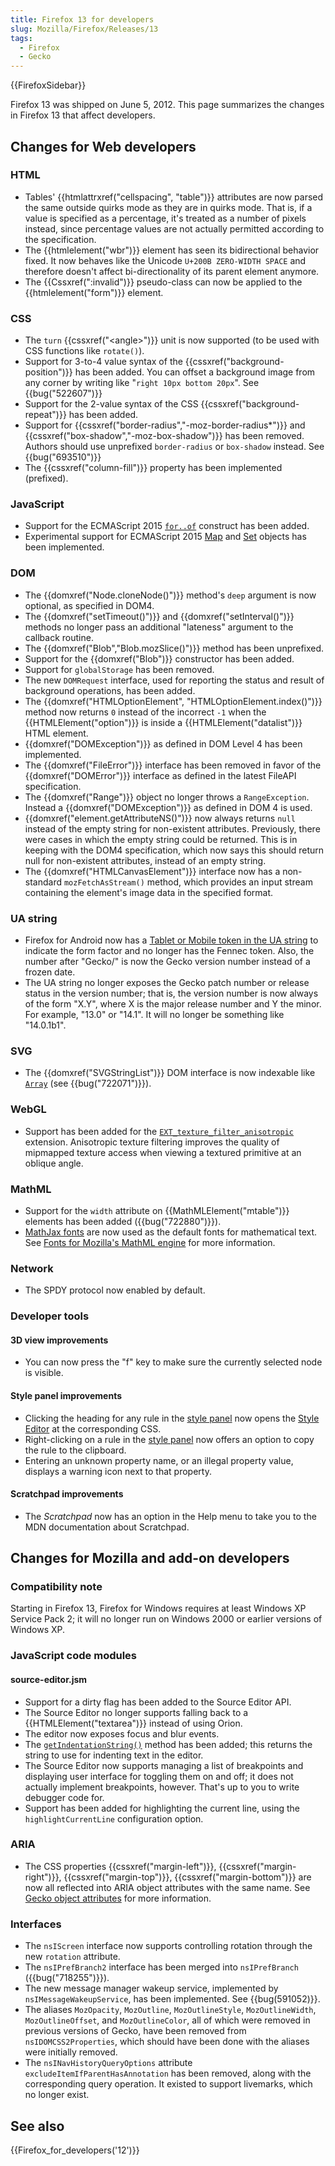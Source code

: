 ```yaml
---
title: Firefox 13 for developers
slug: Mozilla/Firefox/Releases/13
tags:
  - Firefox
  - Gecko
---
```

{{FirefoxSidebar}}

Firefox 13 was shipped on June 5, 2012. This page summarizes the changes in Firefox 13 that affect developers.

## Changes for Web developers

### HTML

- Tables' {{htmlattrxref("cellspacing", "table")}} attributes are now parsed the same outside quirks mode as they are in quirks mode. That is, if a value is specified as a percentage, it's treated as a number of pixels instead, since percentage values are not actually permitted according to the specification.
- The {{htmlelement("wbr")}} element has seen its bidirectional behavior fixed. It now behaves like the Unicode `U+200B ZERO-WIDTH SPACE` and therefore doesn't affect bi-directionality of its parent element anymore.
- The {{Cssxref(":invalid")}} pseudo-class can now be applied to the {{htmlelement("form")}} element.

### CSS

- The `turn` {{cssxref("&lt;angle&gt;")}} unit is now supported (to be used with CSS functions like `rotate()`).
- Support for 3-to-4 value syntax of the {{cssxref("background-position")}} has been added. You can offset a background image from any corner by writing like "`right 10px bottom 20px`". See {{bug("522607")}}
- Support for the 2-value syntax of the CSS {{cssxref("background-repeat")}} has been added.
- Support for {{cssxref("border-radius","-moz-border-radius*")}} and {{cssxref("box-shadow","-moz-box-shadow")}} has been removed. Authors should use unprefixed `border-radius` or `box-shadow` instead. See {{bug("693510")}}
- The {{cssxref("column-fill")}} property has been implemented (prefixed).

### JavaScript

- Support for the ECMAScript 2015 [`for..of`](/en-US/docs/Web/JavaScript/Reference/Statements/for...of) construct has been added.
- Experimental support for ECMAScript 2015 [Map](/en-US/docs/Web/JavaScript/Reference/Global_Objects/Map) and [Set](/en-US/docs/Web/JavaScript/Reference/Global_Objects/Set) objects has been implemented.

### DOM

- The {{domxref("Node.cloneNode()")}} method's `deep` argument is now optional, as specified in DOM4.
- The {{domxref("setTimeout()")}} and {{domxref("setInterval()")}} methods no longer pass an additional "lateness" argument to the callback routine.
- The {{domxref("Blob","Blob.mozSlice()")}} method has been unprefixed.
- Support for the {{domxref("Blob")}} constructor has been added.
- Support for `globalStorage` has been removed.
- The new `DOMRequest` interface, used for reporting the status and result of background operations, has been added.
- The {{domxref("HTMLOptionElement", "HTMLOptionElement.index()")}} method now returns `0` instead of the incorrect `-1` when the {{HTMLElement("option")}} is inside a {{HTMLElement("datalist")}} HTML element.
- {{domxref("DOMException")}} as defined in DOM Level 4 has been implemented.
- The {{domxref("FileError")}} interface has been removed in favor of the {{domxref("DOMError")}} interface as defined in the latest FileAPI specification.
- The {{domxref("Range")}} object no longer throws a `RangeException`. Instead a {{domxref("DOMException")}} as defined in DOM 4 is used.
- {{domxref("element.getAttributeNS()")}} now always returns `null` instead of the empty string for non-existent attributes. Previously, there were cases in which the empty string could be returned. This is in keeping with the DOM4 specification, which now says this should return null for non-existent attributes, instead of an empty string.
- The {{domxref("HTMLCanvasElement")}} interface now has a non-standard `mozFetchAsStream()` method, which provides an input stream containing the element's image data in the specified format.

### UA string

- Firefox for Android now has a [Tablet or Mobile token in the UA string](/en-US/docs/Gecko_user_agent_string_reference#mobile_and_tablet_indicators) to indicate the form factor and no longer has the Fennec token. Also, the number after "Gecko/" is now the Gecko version number instead of a frozen date.
- The UA string no longer exposes the Gecko patch number or release status in the version number; that is, the version number is now always of the form "X.Y", where X is the major release number and Y the minor. For example, "13.0" or "14.1". It will no longer be something like "14.0.1b1".

### SVG

- The {{domxref("SVGStringList")}} DOM interface is now indexable like [`Array`](/en-US/docs/Web/JavaScript/Reference/Global_Objects/Array) (see {{bug("722071")}}).

### WebGL

- Support has been added for the [`EXT_texture_filter_anisotropic`](/en-US/docs/Web/API/WebGL_API/Using_Extensions#ext_texture_filter_anisotropic) extension. Anisotropic texture filtering improves the quality of mipmapped texture access when viewing a textured primitive at an oblique angle.

### MathML

- Support for the `width` attribute on {{MathMLElement("mtable")}} elements has been added ({{bug("722880")}}).
- [MathJax fonts](https://cdn.mathjax.org/mathjax/latest/fonts/HTML-CSS/TeX/otf/) are now used as the default fonts for mathematical text. See [Fonts for Mozilla's MathML engine](/en-US/docs/Mozilla_MathML_Project/Fonts) for more information.

### Network

- The SPDY protocol now enabled by default.

### Developer tools

#### 3D view improvements

- You can now press the "f" key to make sure the currently selected node is visible.

#### Style panel improvements

- Clicking the heading for any rule in the [style panel](https://firefox-source-docs.mozilla.org/devtools-user/page_inspector/index.html#css-pane) now opens the [Style Editor](https://firefox-source-docs.mozilla.org/devtools-user/style_editor/index.html) at the corresponding CSS.
- Right-clicking on a rule in the [style panel](https://firefox-source-docs.mozilla.org/devtools-user/page_inspector/index.html#css-pane) now offers an option to copy the rule to the clipboard.
- Entering an unknown property name, or an illegal property value, displays a warning icon next to that property.

#### Scratchpad improvements

- The _Scratchpad_ now has an option in the Help menu to take you to the MDN documentation about Scratchpad.

## Changes for Mozilla and add-on developers

### Compatibility note

Starting in Firefox 13, Firefox for Windows requires at least Windows XP Service Pack 2; it will no longer run on Windows 2000 or earlier versions of Windows XP.

### JavaScript code modules

#### source-editor.jsm

- Support for a dirty flag has been added to the Source Editor API.
- The Source Editor no longer supports falling back to a {{HTMLElement("textarea")}} instead of using Orion.
- The editor now exposes focus and blur events.
- The [`getIndentationString()`](/en-US/docs/JavaScript_code_modules/source-editor.jsm#getIndentationString%28%29) method has been added; this returns the string to use for indenting text in the editor.
- The Source Editor now supports managing a list of breakpoints and displaying user interface for toggling them on and off; it does not actually implement breakpoints, however. That's up to you to write debugger code for.
- Support has been added for highlighting the current line, using the `highlightCurrentLine` configuration option.

### ARIA

- The CSS properties {{cssxref("margin-left")}}, {{cssxref("margin-right")}}, {{cssxref("margin-top")}}, {{cssxref("margin-bottom")}} are now all reflected into ARIA object attributes with the same name. See [Gecko object attributes](/en-US/docs/Accessibility/AT-APIs/Gecko/Attrs) for more information.

### Interfaces

- The `nsIScreen` interface now supports controlling rotation through the new `rotation` attribute.
- The `nsIPrefBranch2` interface has been merged into `nsIPrefBranch` ({{bug("718255")}}).
- The new message manager wakeup service, implemented by `nsIMessageWakeupService`, has been implemented. See {{bug(591052)}}.
- The aliases `MozOpacity`, `MozOutline`, `MozOutlineStyle`, `MozOutlineWidth`, `MozOutlineOffset`, and `MozOutlineColor`, all of which were removed in previous versions of Gecko, have been removed from `nsIDOMCSS2Properties`, which should have been done with the aliases were initially removed.
- The `nsINavHistoryQueryOptions` attribute `excludeItemIfParentHasAnnotation` has been removed, along with the corresponding query operation. It existed to support livemarks, which no longer exist.

## See also

{{Firefox_for_developers('12')}}
